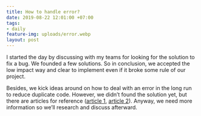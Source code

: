 ```yaml
---
title: How to handle error?
date: 2019-08-22 12:01:00 +07:00
tags:
- daily
feature-img: uploads/error.webp
layout: post
---
```


I started the day by discussing with my teams for looking for the solution to fix a bug. We founded a few solutions. So in conclusion, we accepted the low impact way and clear to implement even if it broke some rule of our project. 

Besides, we kick ideas around on how to deal with an error in the long run to reduce duplicate code. However, we didn’t found the solution yet, but there are articles for reference ([article 1](https://www.ackee.cz/blog/en/exception-and-error-handling/), [article 2](https://smedialink.com/development/flexible-way-for-error-handling-in-android/)). Anyway, we need more information so we’ll research and discuss afterward.